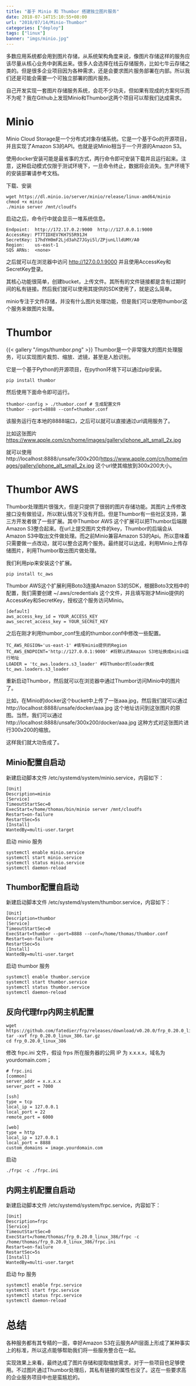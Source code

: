 ```yaml
---
title: "基于 Minio 和 Thumbor 搭建独立图片服务"
date: 2018-07-14T15:10:55+08:00
url: "2018/07/14/Minio-Thumbor"
categories: ["deploy"]
tags: ["linux"]
banner: "imgs/minio.jpg"
---
```


多数应用系统都会用到图片存储，从系统架构角度来说，像图片存储这样的服务应该尽量从核心业务中剥离出来。很多人会选择在线云存储服务，比如七牛云存储之类的。但是很多企业项目因为各种需求，还是会要求图片服务部署在内部。所以我们还是可能会需要一个可独立部署的图片服务。

自己开发实现一套图片存储服务系统，会花不少功夫，但如果有现成的方案何乐而不为呢？我在Github上发现Minio和Thumbor这两个项目可以帮我们达成需求。

<!--more-->
# Minio
Minio Cloud Storage是一个分布式对象存储系统。它是一个基于Go的开源项目，并且实现了Amazon S3的API。也就是说Minio相当于一个开源的Amazon S3。

使用docker安装可能是最省事的方式，两行命令即可安装下载并且运行起来。注意，这种启动模式仅限于测试环境下，一旦命令终止，数据将会消失。生产环境下的安装部署请参考文档。

下载、安装
```
wget https://dl.minio.io/server/minio/release/linux-amd64/minio
chmod +x minio
./minio server /mnt/cloudfs
```
启动之后，命令行中就会显示一堆系统信息。
```
Endpoint:  http://172.17.0.2:9000  http://127.0.0.1:9000
AccessKey: PT7TIDXEV7KH7S5R91JH
SecretKey: 17hdYH0mF2Ljd3ahZ7JGyi5l/ZPjunLlldUMY/A0
Region:    us-east-1
SQS ARNs:  <none>
```
之后就可以在浏览器中访问 http://127.0.0.1:9000 并且使用AccessKey和SecretKey登录。

其核心功能很简单，创建bucket，上传文件。其所有的文件链接都是含有过期时间的私有链接。然后我们就可以使用其提供的SDK使用了，就是这么简单。

minio专注于文件存储，并没有什么图片处理功能，但是我们可以使用thumbor这个服务来做图片处理。

# Thumbor
{{< gallery "/imgs/thumbor.png" >}}
Thumbor是一个非常强大的图片处理服务，可以实现图片裁剪、缩放、滤镜，甚至是人脸识别。

它是一个基于Python的开源项目，在python环境下可以通过pip安装。
```
pip install thumbor
```
然后使用下面命令即可运行。
```
thumbor-config > ./thumbor.conf # 生成配置文件
thumbor --port=8888 --conf=thumbor.conf
```
该服务运行在本地的8888端口，之后可以就可以直接通过url调用服务了。

比如这张图片 https://www.apple.com/cn/home/images/gallery/iphone_alt_small_2x.jpg

就可以使用 http://localhost:8888/unsafe/300x200/https://www.apple.com/cn/home/images/gallery/iphone_alt_small_2x.jpg 这个url使其缩放到300x200大小。

# Thumbor AWS
Thumbor处理图片很强大，但是只提供了很弱的图片存储功能。其图片上传修改接口没有做验证，所以默认情况下没有开启。但是Thumbor有一些社区支持，第三方开发者做了一些扩展。其中Thumbor AWS 这个扩展可以把Thumbor后端跟Amazon S3整合起来。在url上提交图片文件的key，Thumbor的后端会从Amazon S3中取出文件做处理。而之前Minio兼容Amazon S3的Api。所以意味着只需要做一点改动，就可以整合这两个服务。最终就可以达成，利用Minio上传存储图片，利用Thumbor取出图片做处理。

我们利用pip来安装这个扩展。
```
pip install tc_aws
```
Thumbor AWS这个扩展利用Boto3连接Amazon S3的SDK，根据Boto3文档中的配置，我们需要创建 ~/.aws/credentials 这个文件，并且填写刚才Minio提供的AccessKey和SecretKey，授权这个服务访问Minio。
```
[default]
aws_access_key_id = YOUR_ACCESS_KEY
aws_secret_access_key = YOUR_SECRET_KEY
```
之后在刚才利用thumbor_conf生成的thumbor.conf中修改一些配置。
```
TC_AWS_REGION='us-east-1' #填写minio提供的Region
TC_AWS_ENDPOINT='http://127.0.0.1:9000' #将默认的Amazon S3地址换成minio运行地址
LOADER = 'tc_aws.loaders.s3_loader' #将Thumbor的loader换成tc_aws.loaders.s3_loader
```
重新启动Thumbor，然后就可以在浏览器中通过Thumbor访问Minio中的图片了。

比如，在Minio的docker这个bucket中上传了一张aaa.jpg，然后我们就可以通过 http://localhost:8888/unsafe/docker/aaa.jpg 这个地址访问到这张图片的原图。当然，我们可以通过 http://localhost:8888/unsafe/300x200/docker/aaa.jpg 这种方式对这张图片进行300x200的缩放。

这样我们就大功告成了。

## Minio配置自启动

新建启动脚本文件 /etc/systemd/system/minio.service，内容如下：
```
[Unit]
Description=minio
[Service]
TimeoutStartSec=0
ExecStart=/home/thomas/bin/minio server /mnt/cloudfs
Restart=on-failure
RestartSec=5s
[Install]
WantedBy=multi-user.target
```
启动 minio 服务
```
systemctl enable minio.service
systemctl start minio.service
systemctl status minio.service
systemctl daemon-reload
```

## Thumbor配置自启动

新建启动脚本文件 /etc/systemd/system/thumbor.service，内容如下：
```
[Unit]
Description=thumbor
[Service]
TimeoutStartSec=0
ExecStart=thumbor --port=8888 --conf=/home/thomas/thumbor.conf
Restart=on-failure
RestartSec=5s
[Install]
WantedBy=multi-user.target
```
启动 thumbor 服务
```
systemctl enable thumbor.service
systemctl start thumbor.service
systemctl status thumbor.service
systemctl daemon-reload
```

## 反向代理frp内网主机配置
```
wget https://github.com/fatedier/frp/releases/download/v0.20.0/frp_0.20.0_linux_386.tar.gz
tar -xvf frp_0.20.0_linux_386.tar.gz
cd frp_0.20.0_linux_386
```
修改 frpc.ini 文件，假设 frps 所在服务器的公网 IP 为 x.x.x.x，域名为yourdomain.com；
```
# frpc.ini
[common]
server_addr = x.x.x.x
server_port = 7000

[ssh]
type = tcp
local_ip = 127.0.0.1
local_port = 22
remote_port = 6000

[web]
type = http
local_ip = 127.0.0.1
local_port = 8888
custom_domains = image.yourdomain.com
```
启动
```
./frpc -c ./frpc.ini
```

## 内网主机配置自启动

新建启动脚本文件 /etc/systemd/system/frpc.service，内容如下：
```
[Unit]
Description=frpc
[Service]
TimeoutStartSec=0
ExecStart=/home/thomas/frp_0.20.0_linux_386/frpc -c /home/thomas/frp_0.20.0_linux_386/frpc.ini
Restart=on-failure
RestartSec=5s
[Install]
WantedBy=multi-user.target
```
启动 frp 服务
```
systemctl enable frpc.service
systemctl start frpc.service
systemctl status frpc.service
systemctl daemon-reload
```

# 总结
各种服务都有其专精的一面，幸好Amazon S3在云服务API层面上形成了某种事实上的标准，所以这点能够帮助我们将一些服务整合在一起。

实现效果上来看，最终达成了图片存储和提取缩放需求，对于一些项目也足够使用。不过图片通过Thumbor处理后，其私有链接的属性也没了。这在一些要求高的企业服务项目中也是蛮尴尬的。
<!--more-->
